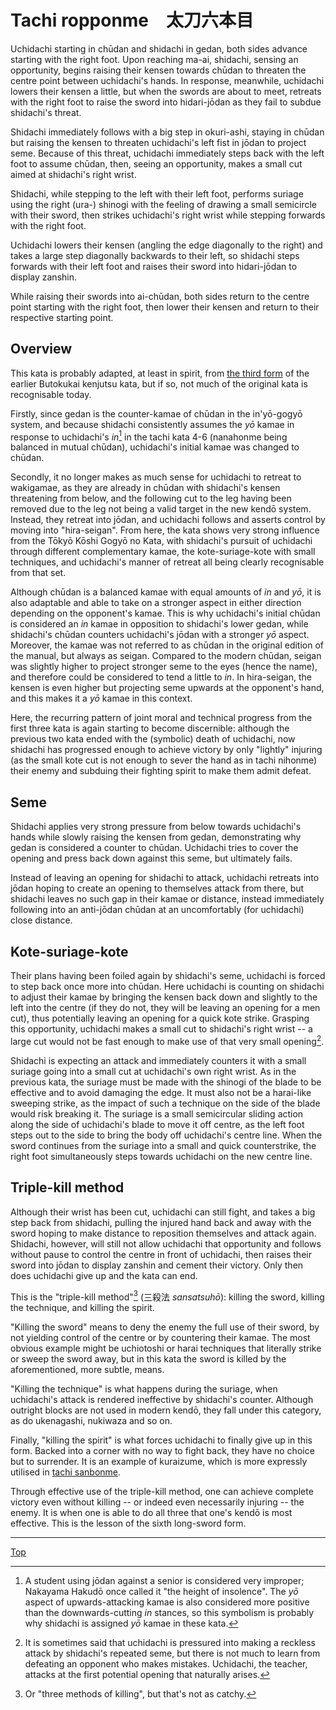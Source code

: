 # Tachi ropponme　太刀六本目

Uchidachi starting in chūdan and shidachi in gedan, both sides advance starting with the right foot. Upon reaching ma-ai, shidachi, sensing an opportunity, begins raising their kensen towards chūdan to threaten the centre point between uchidachi's hands. In response, meanwhile, uchidachi lowers their kensen a little, but when the swords are about to meet, retreats with the right foot to raise the sword into hidari-jōdan as they fail to subdue shidachi's threat.

Shidachi immediately follows with a big step in okuri-ashi, staying in chūdan but raising the kensen to threaten uchidachi's left fist in jōdan to project seme. Because of this threat, uchidachi immediately steps back with the left foot to assume chūdan, then, seeing an opportunity, makes a small cut aimed at shidachi's right wrist.

Shidachi, while stepping to the left with their left foot, performs suriage using the right (ura-) shinogi with the feeling of drawing a small semicircle with their sword, then strikes uchidachi's right wrist while stepping forwards with the right foot.

Uchidachi lowers their kensen (angling the edge diagonally to the right) and takes a large step diagonally backwards to their left, so shidachi steps forwards with their left foot and raises their sword into hidari-jōdan to display zanshin.

While raising their swords into ai-chūdan, both sides return to the centre point starting with the right foot, then lower their kensen and return to their respective starting point.

## Overview

This kata is probably adapted, at least in spirit, from [the third form](../butokukai/daisanbon.md) of the earlier Butokukai kenjutsu kata, but if so, not much of the original kata is recognisable today.

Firstly, since gedan is the counter-kamae of chūdan in the in'yō-gogyō system, and because shidachi consistently assumes the *yō* kamae in response to uchidachi's *in*[^1] in the tachi kata 4-6 (nanahonme being balanced in mutual chūdan), uchidachi's initial kamae was changed to chūdan.

Secondly, it no longer makes as much sense for uchidachi to retreat to wakigamae, as they are already in chūdan with shidachi's kensen threatening from below, and the following cut to the leg having been removed due to the leg not being a valid target in the new kendō system. Instead, they retreat into jōdan, and uchidachi follows and asserts control by moving into "hira-seigan". From here, the kata shows very strong influence from the Tōkyō Kōshi Gogyō no Kata, with shidachi's pursuit of uchidachi through different complementary kamae, the kote-suriage-kote with small techniques, and uchidachi's manner of retreat all being clearly recognisable from that set.

Although chūdan is a balanced kamae with equal amounts of *in* and *yō*, it is also adaptable and able to take on a stronger aspect in either direction depending on the opponent's kamae. This is why uchidachi's initial chūdan is considered an *in* kamae in opposition to shidachi's lower gedan, while shidachi's chūdan counters uchidachi's jōdan with a stronger *yō* aspect. Moreover, the kamae was not referred to as chūdan in the original edition of the manual, but always as seigan. Compared to the modern chūdan, seigan was slightly higher to project stronger seme to the eyes (hence the name), and therefore could be considered to tend a little to *in*. In hira-seigan, the kensen is even higher but projecting seme upwards at the opponent's hand, and this makes it a *yō* kamae in this context.

Here, the recurring pattern of joint moral and technical progress from the first three kata is again starting to become discernible: although the previous two kata ended with the (symbolic) death of uchidachi, now shidachi has progressed enough to achieve victory by only "lightly" injuring (as the small kote cut is not enough to sever the hand as in tachi nihonme) their enemy and subduing their fighting spirit to make them admit defeat.

## Seme

Shidachi applies very strong pressure from below towards uchidachi's hands while slowly raising the kensen from gedan, demonstrating why gedan is considered a counter to chūdan. Uchidachi tries to cover the opening and press back down against this seme, but ultimately fails.

Instead of leaving an opening for shidachi to attack, uchidachi retreats into jōdan hoping to create an opening to themselves attack from there, but shidachi leaves no such gap in their kamae or distance, instead immediately following into an anti-jōdan chūdan at an uncomfortably (for uchidachi) close distance.

## Kote-suriage-kote

Their plans having been foiled again by shidachi's seme, uchidachi is forced to step back once more into chūdan. Here uchidachi is counting on shidachi to adjust their kamae by bringing the kensen back down and slightly to the left into the centre (if they do not, they will be leaving an opening for a men cut), thus potentially leaving an opening for a quick kote strike. Grasping this opportunity, uchidachi makes a small cut to shidachi's right wrist -- a large cut would not be fast enough to make use of that very small opening[^2].

Shidachi is expecting an attack and immediately counters it with a small suriage going into a small cut at uchidachi's own right wrist. As in the previous kata, the suriage must be made with the shinogi of the blade to be effective and to avoid damaging the edge. It must also not be a harai-like sweeping strike, as the impact of such a technique on the side of the blade would risk breaking it. The suriage is a small semicircular sliding action along the side of uchidachi's blade to move it off centre, as the left foot steps out to the side to bring the body off uchidachi's centre line. When the sword continues from the suriage into a small and quick counterstrike, the right foot simultaneously steps towards uchidachi on the new centre line.

## Triple-kill method

Although their wrist has been cut, uchidachi can still fight, and takes a big step back from shidachi, pulling the injured hand back and away with the sword hoping to make distance to reposition themselves and attack again. Shidachi, however, will still not allow uchidachi that opportunity and follows without pause to control the centre in front of uchidachi, then raises their sword into jōdan to display zanshin and cement their victory. Only then does uchidachi give up and the kata can end.

This is the "triple-kill method"[^3] (三殺法 *sansatsuhō*): killing the sword, killing the technique, and killing the spirit.

"Killing the sword" means to deny the enemy the full use of their sword, by not yielding control of the centre or by countering their kamae. The most obvious example might be uchiotoshi or harai techniques that literally strike or sweep the sword away, but in this kata the sword is killed by the aforementioned, more subtle, means.

"Killing the technique" is what happens during the suriage, when uchidachi's attack is rendered ineffective by shidachi's counter. Although outright blocks are not used in modern kendō, they fall under this category, as do ukenagashi, nukiwaza and so on.

Finally, "killing the spirit" is what forces uchidachi to finally give up in this form. Backed into a corner with no way to fight back, they have no choice but to surrender. It is an example of kuraizume, which is more expressly utilised in [tachi sanbonme](tachi-sanbonme.md#kuraizume).

Through effective use of the triple-kill method, one can achieve complete victory even without killing -- or indeed even necessarily injuring -- the enemy. It is when one is able to do all three that one's kendō is most effective. This is the lesson of the sixth long-sword form.

----

[Top](README.md)

[^1]: A student using jōdan against a senior is considered very improper; Nakayama Hakudō once called it "the height of insolence". The *yō* aspect of upwards-attacking kamae is also considered more positive than the downwards-cutting *in* stances, so this symbolism is probably why shidachi is assigned *yō* kamae in these kata.

[^2]: It is sometimes said that uchidachi is pressured into making a reckless attack by shidachi's repeated seme, but there is not much to learn from defeating an opponent who makes mistakes. Uchidachi, the teacher, attacks at the first potential opening that naturally arises.

[^3]: Or "three methods of killing", but that's not as catchy.
